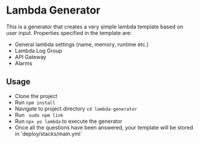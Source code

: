 # Lambda Generator

This is a generator that creates a very simple lambda template based on user input. Properties specified in the template are:
 - General lambda settings (name, memory, runtime etc.)
 - Lambda Log Group
 - API Gateway
 - Alarms
 
## Usage

 - Clone the project
 - Run ```npm install```
 - Navigate to project directory ```cd lambda-generator```
 - Run ``` sudo npm link```
 - Run ```npx yo lambda``` to execute the generator
 - Once all the questions have been answered, your template will be stored in 'deploy/stacks/main.yml`
 

